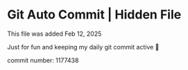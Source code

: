 # Git Auto Commit | Hidden File

This file was added Feb 12, 2025

Just for fun and keeping my daily git commit active 🤪

commit number: 1177438
